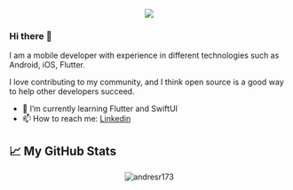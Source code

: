 <p align="center">
<img src="https://fontmeme.com/permalink/200709/9ae6522adf9eb2309e938088cce742fa.png">
</p>


### Hi there 👋

I am a mobile developer with experience in different technologies such as Android, iOS, Flutter.

I love contributing to my community, and I think open source is a good way to help other developers succeed.


- 🌱 I’m currently learning Flutter and SwiftUI
- 📫 How to reach me: [Linkedin](https://www.linkedin.com/in/andres-felipe-rojas-rodriguez/)


## 📈 My GitHub Stats

<p align="center"> <img src="https://github-readme-stats.vercel.app/api?username=andresr173&show_icons=true&theme=gotham" alt="andresr173" />

